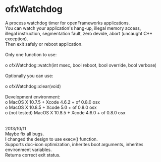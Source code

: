 ofxWatchdog
===========

A process watchdog timer for openFrameworks applications.<br/>
You can watch your application's hang-up, illegal memory access,<br/>
illegal instruction, segmentation fault, zero devide, abort (uncaught C++ exception).<br/>
Then exit safely or reboot application.<br/>
<br/>
Only one function to use:<br/>
<br/>
o ofxWatchdog::watch(int msec, bool reboot, bool override, bool verbose)<br/>
<br/>
Optionally you can use:<br/>
<br/>
o ofxWatchdog::clear(void)<br/>
<br/>
Development environment:<br/>
o MacOS X 10.7.5 + Xcode 4.6.2 + of 0.8.0 osx<br/>
o MacOS X 10.8.5 + Xcode 5.0 + of 0.8.0 osx<br/>
o (not tested) MacOS X 10.8.5 + Xcode 4.6.0 + of 0.8.0 osx<br/>
<br/>
<br/>
2013/10/11<br/>
Maybe fix all bugs.<br/>
I changed the design to use execv() function.<br/>
Supports doc-icon optimization, inherites boot arguments, inherites environment variables.<br/>
Returns correct exit status.<br/>
